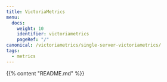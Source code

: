 ```yaml
---
title: VictoriaMetrics
menu:
  docs:
    weight: 10
    identifier: victoriametrics
    pageRef: "/"
canonical: /victoriametrics/single-server-victoriametrics/
tags:
  - metrics
---
```

{{% content "README.md" %}}
